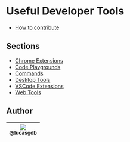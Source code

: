 # Useful Developer Tools

- [How to contribute](CONTRIBUTING.md)

## Sections

- [Chrome Extensions](chrome-extensions.md)
- [Code Playgrounds](code-playgrounds.md)
- [Commands](commands.md)
- [Desktop Tools](desktop-tools.md)
- [VSCode Extensions](vscode-extensions.md)
- [Web Tools](web-tools.md)

## Author

| [<img src="https://avatars3.githubusercontent.com/u/13838273?v=3&s=115"><br><sub>@lucasgdb</sub>](https://github.com/lucasgdb) |
| :----------------------------------------------------------------------------------------------------------------------------: |

